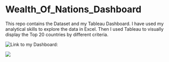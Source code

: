 # Wealth_Of_Nations_Dashboard
This repo contains the Dataset and my Tableau Dashboard. I have used my analytical skills to explore the data in Excel. Then I used Tableau to visually display the Top 20 countries by different criteria.

![Link to my Dashboard:](https://public.tableau.com/views/WealthofNationsDashboard_16863150614080/Dashboard1?:language=en-US&:display_count=n&:origin=viz_share_link)

<div class='tableauPlaceholder' id='viz1692009507062' style='position: relative'><noscript><a href='#'><img alt=' ' src='https:&#47;&#47;public.tableau.com&#47;static&#47;images&#47;We&#47;WealthofNationsDashboard_16863150614080&#47;Dashboard1&#47;1_rss.png' style='border: none' /></a></noscript><object class='tableauViz'  style='display:none;'><param name='host_url' value='https%3A%2F%2Fpublic.tableau.com%2F' /> <param name='embed_code_version' value='3' /> <param name='site_root' value='' /><param name='name' value='WealthofNationsDashboard_16863150614080&#47;Dashboard1' /><param name='tabs' value='yes' /><param name='toolbar' value='yes' /><param name='static_image' value='https:&#47;&#47;public.tableau.com&#47;static&#47;images&#47;We&#47;WealthofNationsDashboard_16863150614080&#47;Dashboard1&#47;1.png' /> <param name='animate_transition' value='yes' /><param name='display_static_image' value='yes' /><param name='display_spinner' value='yes' /><param name='display_overlay' value='yes' /><param name='display_count' value='yes' /><param name='language' value='en-US' /></object></div>
